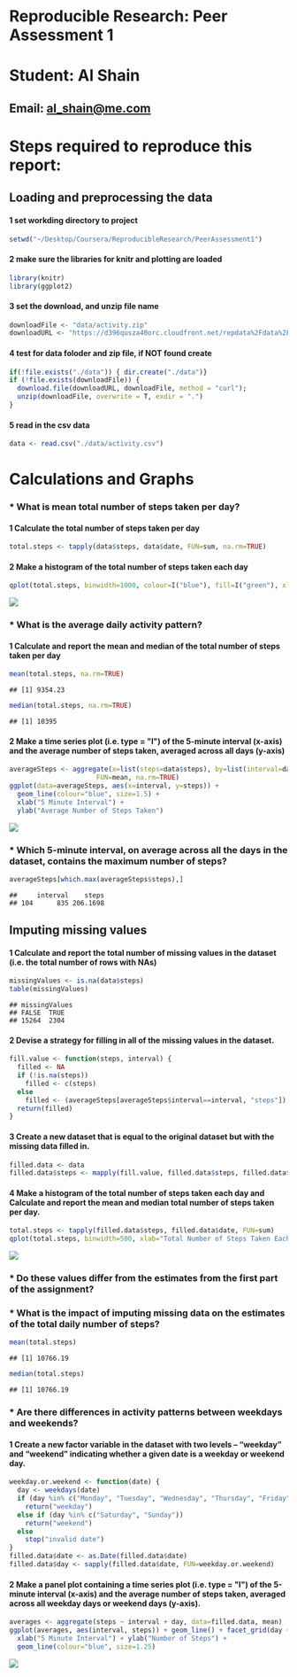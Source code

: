 # Reproducible Research: Peer Assessment 1
# Student: Al Shain
## Email: al_shain@me.com
#

# Steps required to reproduce this report:
## Loading and preprocessing the data
#### 1 set workding directory to project

```r
setwd("~/Desktop/Coursera/ReproducibleResearch/PeerAssessment1")
```
#### 2 make sure the libraries for knitr and plotting are loaded

```r
library(knitr)
library(ggplot2)
```
#### 3 set the download, and unzip file name

```r
downloadFile <- "data/activity.zip"
downloadURL <- "https://d396qusza40orc.cloudfront.net/repdata%2Fdata%2Factivity.zip"
```
#### 4 test for data foloder and zip file, if NOT found create

```r
if(!file.exists("./data")) { dir.create("./data")}
if (!file.exists(downloadFile)) {
  download.file(downloadURL, downloadFile, method = "curl");
  unzip(downloadFile, overwrite = T, exdir = ".")
}
```
#### 5 read in the csv data

```r
data <- read.csv("./data/activity.csv")
```
# Calculations and Graphs
### * What is mean total number of steps taken per day?
#### 1 Calculate the total number of steps taken per day

```r
total.steps <- tapply(data$steps, data$date, FUN=sum, na.rm=TRUE)
```
#### 2 Make a histogram of the total number of steps taken each day

```r
qplot(total.steps, binwidth=1000, colour=I("blue"), fill=I("green"), xlab="Total Number of Steps Taken Each Day")
```

![](PA1_template_files/figure-html/unnamed-chunk-7-1.png) 
### * What is the average daily activity pattern?
#### 1 Calculate and report the mean and median of the total number of steps taken per day

```r
mean(total.steps, na.rm=TRUE)  
```

```
## [1] 9354.23
```

```r
median(total.steps, na.rm=TRUE) 
```

```
## [1] 10395
```
#### 2 Make a time series plot (i.e. type = "l") of the 5-minute interval (x-axis) and the average number of steps taken, averaged across all days (y-axis)

```r
averageSteps <- aggregate(x=list(steps=data$steps), by=list(interval=data$interval),
                      FUN=mean, na.rm=TRUE)
ggplot(data=averageSteps, aes(x=interval, y=steps)) +
  geom_line(colour="blue", size=1.5) +
  xlab("5 Minute Interval") +
  ylab("Average Number of Steps Taken")
```

![](PA1_template_files/figure-html/unnamed-chunk-9-1.png) 
### * Which 5-minute interval, on average across all the days in the dataset, contains the maximum number of steps?

```r
averageSteps[which.max(averageSteps$steps),]
```

```
##     interval    steps
## 104      835 206.1698
```
##  Imputing missing values
#### 1 Calculate and report the total number of missing values in the dataset (i.e. the total number of rows with NAs) 

```r
missingValues <- is.na(data$steps)
table(missingValues)
```

```
## missingValues
## FALSE  TRUE 
## 15264  2304
```
#### 2 Devise a strategy for filling in all of the missing values in the dataset.

```r
fill.value <- function(steps, interval) {
  filled <- NA
  if (!is.na(steps))
    filled <- c(steps)
  else
    filled <- (averageSteps[averageSteps$interval==interval, "steps"])
  return(filled)
}
```
#### 3 Create a new dataset that is equal to the original dataset but with the missing data filled in.

```r
filled.data <- data
filled.data$steps <- mapply(fill.value, filled.data$steps, filled.data$interval)
```
#### 4 Make a histogram of the total number of steps taken each day and Calculate and report the mean and median total number of steps taken per day. 

```r
total.steps <- tapply(filled.data$steps, filled.data$date, FUN=sum)
qplot(total.steps, binwidth=500, xlab="Total Number of Steps Taken Each Day", colour=I("blue"), fill=I("green"))
```

![](PA1_template_files/figure-html/unnamed-chunk-14-1.png) 
### * Do these values differ from the estimates from the first part of the assignment? 
### * What is the impact of imputing missing data on the estimates of the total daily number of steps?

```r
mean(total.steps)
```

```
## [1] 10766.19
```

```r
median(total.steps)
```

```
## [1] 10766.19
```
### * Are there differences in activity patterns between weekdays and weekends?  
#### 1 Create a new factor variable in the dataset with two levels – “weekday” and “weekend” indicating whether a given date is a weekday or weekend day.

```r
weekday.or.weekend <- function(date) {
  day <- weekdays(date)
  if (day %in% c("Monday", "Tuesday", "Wednesday", "Thursday", "Friday"))
    return("weekday")
  else if (day %in% c("Saturday", "Sunday"))
    return("weekend")
  else
    stop("invalid date")
}
filled.data$date <- as.Date(filled.data$date)
filled.data$day <- sapply(filled.data$date, FUN=weekday.or.weekend)
```
#### 2 Make a panel plot containing a time series plot (i.e. type = "l") of the 5-minute interval (x-axis) and the average number of steps taken, averaged across all weekday days or weekend days (y-axis). 

```r
averages <- aggregate(steps ~ interval + day, data=filled.data, mean) 
ggplot(averages, aes(interval, steps)) + geom_line() + facet_grid(day ~ .) +
  xlab("5 Minute Interval") + ylab("Number of Steps") +
  geom_line(colour="blue", size=1.25)
```

![](PA1_template_files/figure-html/unnamed-chunk-17-1.png) 
